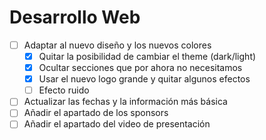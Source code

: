 # Desarrollo Web

- [ ] Adaptar al nuevo diseño y los nuevos colores
  - [x] Quitar la posibilidad de cambiar el theme (dark/light)
  - [x] Ocultar secciones que por ahora no necesitamos
  - [x] Usar el nuevo logo grande y quitar algunos efectos
  - [ ] Efecto ruido
- [ ] Actualizar las fechas y la información más básica
- [ ] Añadir el apartado de los sponsors
- [ ] Añadir el apartado del video de presentación
